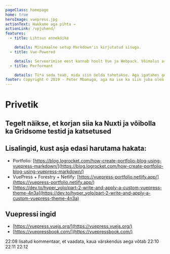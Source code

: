 ```yaml
---
pageClass: homepage
home: true
heroImage: vuepress.jpg
actionText: Hakkame aga pihta →
actionLink: /vpjuhend/
features:
  - title: Lihtsus ennekõike

    details: Minimaalne setup Markdown'is kirjutatud sisuga.
  - title: Vue-Powered

    details: Serveerimise eest kannab hoolt Vue ja Webpack. Võimalus arendada oma teemasid.
  - title: Performant

    details: Tü*a seda teab, mida siin öelda tahetakse. Aga igatahes genereerib staatilised HTML-id.
footer: Copyright © 2019 - Peter Mbanugo, aga ma ise ka siin juba olen palju kirjutanud.
---
```


# Privetik

## Tegelt näikse, et korjan siia ka Nuxti ja võibolla ka Gridsome testid ja katsetused

## Lisalingid, kust asja edasi harutama hakata:

- Portfolio: [https://blog.logrocket.com/how-create-portfolio-blog-using-vuepress-markdown/](https://blog.logrocket.com/how-create-portfolio-blog-using-vuepress-markdown/)
- VuePress + Forestry + Netlify: [https://vuepress-portfolio.netlify.app/](https://vuepress-portfolio.netlify.app/)
- [https://dev.to/hyper_yolo/part-2-write-and-apply-a-custom-vuepress-theme-4n3a](https://dev.to/hyper_yolo/part-2-write-and-apply-a-custom-vuepress-theme-4n3a)

## Vuepressi ingid

- [https://vuepress.vuejs.org/](https://vuepress.vuejs.org/)
- [https://vuepressbook.com/](https://vuepressbook.com/)

22:08 lisatud kommentaar, et vaadata, kaua värskendus aega võtab
22:10
22:11
22:12
